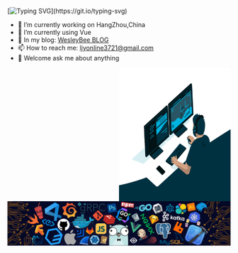 [![Typing SVG](https://readme-typing-svg.herokuapp.com?font=Fira+Code&weight=600&size=25&pause=1000&vCenter=true&width=435&lines=++++Hi%EF%BC%81I'm+hsxr.)](https://git.io/typing-svg)

- 🔭 I’m currently working on HangZhou,China
- 🌱 I’m currently using Vue
- 💬 In my blog: [WesleyBee BLOG](https://www.hsxr.cn/)
- 📫 How to reach me: <ljyonline3721@gmail.com>
- 💞 Welcome ask me about anything

<img align="right" alt="Songjunwei's github stats" width="50%" height="300px" src="https://github.com/Songjunweiop/Songjunweiop/blob/main/code.gif">

<!--隐藏-->
<!--[![GitHub Streak](http://github-readme-streak-stats.herokuapp.com?user=hsxr&theme=algolia&border_radius=5&date_format=M%20j%5B%2C%20Y%5D)](https://git.io/streak-stats)-->
<!--![Anurag's GitHub stats](https://github-readme-stats.vercel.app/api?username=hsxrcn&show_icons=true&theme=tokyonight)-->

<img src="https://github.com/Songjunweiop/Songjunweiop/blob/main/github.png" />


